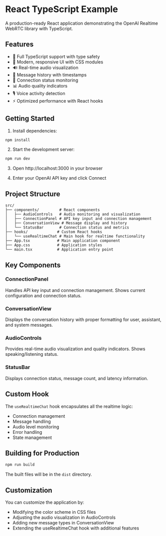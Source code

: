 # React TypeScript Example

A production-ready React application demonstrating the OpenAI Realtime WebRTC library with TypeScript.

## Features

- 🎯 Full TypeScript support with type safety
- 🎨 Modern, responsive UI with CSS modules
- 🔊 Real-time audio visualization
- 💬 Message history with timestamps
- 🔌 Connection status monitoring
- 📊 Audio quality indicators
- 🎙️ Voice activity detection
- ⚡ Optimized performance with React hooks

## Getting Started

1. Install dependencies:
```bash
npm install
```

2. Start the development server:
```bash
npm run dev
```

3. Open http://localhost:3000 in your browser

4. Enter your OpenAI API key and click Connect

## Project Structure

```
src/
├── components/         # React components
│   ├── AudioControls   # Audio monitoring and visualization
│   ├── ConnectionPanel # API key input and connection management
│   ├── ConversationView # Message display and history
│   └── StatusBar       # Connection status and metrics
├── hooks/             # Custom React hooks
│   └── useRealtimeChat # Main hook for realtime functionality
├── App.tsx            # Main application component
├── App.css            # Application styles
└── main.tsx           # Application entry point
```

## Key Components

### ConnectionPanel
Handles API key input and connection management. Shows current configuration and connection status.

### ConversationView
Displays the conversation history with proper formatting for user, assistant, and system messages.

### AudioControls
Provides real-time audio visualization and quality indicators. Shows speaking/listening status.

### StatusBar
Displays connection status, message count, and latency information.

## Custom Hook

The `useRealtimeChat` hook encapsulates all the realtime logic:
- Connection management
- Message handling
- Audio level monitoring
- Error handling
- State management

## Building for Production

```bash
npm run build
```

The built files will be in the `dist` directory.

## Customization

You can customize the application by:
- Modifying the color scheme in CSS files
- Adjusting the audio visualization in AudioControls
- Adding new message types in ConversationView
- Extending the useRealtimeChat hook with additional features